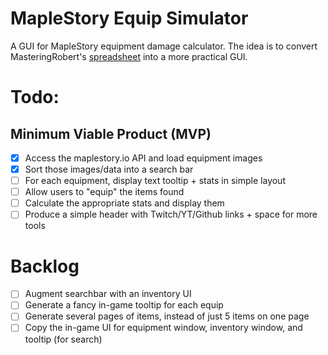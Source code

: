 # MapleStory Equip Simulator

A GUI for MapleStory equipment damage calculator. The idea is to convert MasteringRobert's [spreadsheet](https://docs.google.com/spreadsheets/d/1mVZerZgojSRKq0FsUco_n097y45EPa4w1QptWuU6mwM/edit#gid=0) into a more practical GUI.

# Todo:

## Minimum Viable Product (MVP)

- [x] Access the maplestory.io API and load equipment images
- [x] Sort those images/data into a search bar
- [ ] For each equipment, display text tooltip + stats in simple layout
- [ ] Allow users to "equip" the items found
- [ ] Calculate the appropriate stats and display them
- [ ] Produce a simple header with Twitch/YT/Github links + space for more tools

# Backlog

- [ ] Augment searchbar with an inventory UI
- [ ] Generate a fancy in-game tooltip for each equip
- [ ] Generate several pages of items, instead of just 5 items on one page
- [ ] Copy the in-game UI for equipment window, inventory window, and tooltip (for search)
